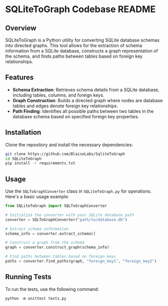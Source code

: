 # SQLiteToGraph Codebase README

## Overview
SQLiteToGraph is a Python utility for converting SQLite database schemas into directed graphs. This tool allows for the extraction of schema information from a SQLite database, constructs a graph representation of the schema, and finds paths between tables based on foreign key relationships.

## Features
- **Schema Extraction**: Retrieves schema details from a SQLite database, including tables, columns, and foreign keys.
- **Graph Construction**: Builds a directed graph where nodes are database tables and edges denote foreign key relationships.
- **Path Finding**: Identifies all possible paths between two tables in the database schema based on specified foreign key properties.

## Installation
Clone the repository and install the necessary dependencies:

```bash
git clone https://github.com/BlaiseLabs/SqliteToGraph
cd SQLiteToGraph
pip install -r requirements.txt
```

## Usage
Use the `SQLToGraphConverter` class in `SQLiteToGraph.py` for operations. Here's a basic usage example:
```python
from SQLiteToGraph import SQLToGraphConverter

# Initialize the converter with your SQLite database path
converter = SQLToGraphConverter("path/to/database.db")

# Extract schema information
schema_info = converter.extract_schema()

# Construct a graph from the schema
graph = converter.construct_graph(schema_info)

# Find paths between tables based on foreign keys
paths = converter.find_paths(graph, "foreign_key1", "foreign_key2")
```

## Running Tests
To run the tests, use the following command:

```python
python -m unittest tests.py
```
